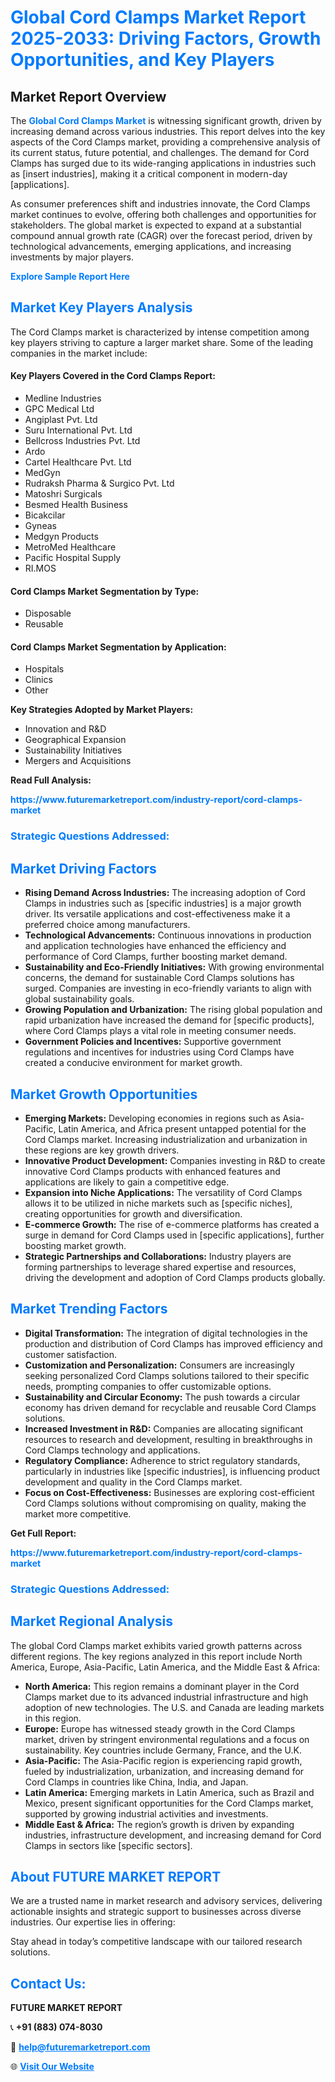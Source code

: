 <h1 style="color: #007BFF;">Global Cord Clamps Market Report 2025-2033: Driving Factors, Growth Opportunities, and Key Players</h1>

<section id="overview">
<h2>Market Report Overview</h2>
<p>The <a href="https://www.futuremarketreport.com/industry-report/cord-clamps-market" style="color: #007BFF; text-decoration: none;"><strong>Global Cord Clamps Market</strong></a> is witnessing significant growth, driven by increasing demand across various industries. This report delves into the key aspects of the Cord Clamps market, providing a comprehensive analysis of its current status, future potential, and challenges. The demand for Cord Clamps has surged due to its wide-ranging applications in industries such as [insert industries], making it a critical component in modern-day [applications].</p>
<p>As consumer preferences shift and industries innovate, the Cord Clamps market continues to evolve, offering both challenges and opportunities for stakeholders. The global market is expected to expand at a substantial compound annual growth rate (CAGR) over the forecast period, driven by technological advancements, emerging applications, and increasing investments by major players.</p>
</section>

<section id="overview">
<p><a href="https://www.futuremarketreport.com/request-sample/reportId=106059" style="color: #007BFF; text-decoration: none;"><strong>Explore Sample Report Here</strong></a></p>
</section>

<section id="key-players">
<h2 style="color: #007BFF;">Market Key Players Analysis</h2>
<p>The Cord Clamps market is characterized by intense competition among key players striving to capture a larger market share. Some of the leading companies in the market include:</p>
<h4>Key Players Covered in the Cord Clamps Report:</h4>
<ul><li>Medline Industries</li><li>GPC Medical Ltd</li><li>Angiplast Pvt. Ltd</li><li>Suru International Pvt. Ltd</li><li>Bellcross Industries Pvt. Ltd</li><li>Ardo</li><li>Cartel Healthcare Pvt. Ltd</li><li>MedGyn</li><li>Rudraksh Pharma &amp; Surgico Pvt. Ltd</li><li>Matoshri Surgicals</li><li>Besmed Health Business</li><li>Bicakcilar</li><li>Gyneas</li><li>Medgyn Products</li><li>MetroMed Healthcare</li><li>Pacific Hospital Supply</li><li>RI.MOS</li></ul>
<h4>Cord Clamps Market Segmentation by Type:</h4>
<ul><li>Disposable</li><li>Reusable</li></ul>

<h4>Cord Clamps Market Segmentation by Application:</h4>
<ul><li>Hospitals</li><li>Clinics</li><li>Other</li></ul>
<p><strong>Key Strategies Adopted by Market Players:</strong></p>
<ul>
<li>Innovation and R&D</li>
<li>Geographical Expansion</li>
<li>Sustainability Initiatives</li>
<li>Mergers and Acquisitions</li>
</ul>
</section>

<section>
<p><strong>Read Full Analysis: </strong></p><a href="https://www.futuremarketreport.com/industry-report/cord-clamps-market" style="color: #007BFF; text-decoration: none;"><strong>https://www.futuremarketreport.com/industry-report/cord-clamps-market</strong></a>
<h3 style="color: #007BFF;">Strategic Questions Addressed:</h3>
</section>

<section id="driving-factors">
<h2 style="color: #007BFF;">Market Driving Factors</h2>
<ul>
<li><strong>Rising Demand Across Industries:</strong> The increasing adoption of Cord Clamps in industries such as [specific industries] is a major growth driver. Its versatile applications and cost-effectiveness make it a preferred choice among manufacturers.</li>
<li><strong>Technological Advancements:</strong> Continuous innovations in production and application technologies have enhanced the efficiency and performance of Cord Clamps, further boosting market demand.</li>
<li><strong>Sustainability and Eco-Friendly Initiatives:</strong> With growing environmental concerns, the demand for sustainable Cord Clamps solutions has surged. Companies are investing in eco-friendly variants to align with global sustainability goals.</li>
<li><strong>Growing Population and Urbanization:</strong> The rising global population and rapid urbanization have increased the demand for [specific products], where Cord Clamps plays a vital role in meeting consumer needs.</li>
<li><strong>Government Policies and Incentives:</strong> Supportive government regulations and incentives for industries using Cord Clamps have created a conducive environment for market growth.</li>
</ul>
</section>

<section id="growth-opportunities">
<h2 style="color: #007BFF;">Market Growth Opportunities</h2>
<ul>
<li><strong>Emerging Markets:</strong> Developing economies in regions such as Asia-Pacific, Latin America, and Africa present untapped potential for the Cord Clamps market. Increasing industrialization and urbanization in these regions are key growth drivers.</li>
<li><strong>Innovative Product Development:</strong> Companies investing in R&D to create innovative Cord Clamps products with enhanced features and applications are likely to gain a competitive edge.</li>
<li><strong>Expansion into Niche Applications:</strong> The versatility of Cord Clamps allows it to be utilized in niche markets such as [specific niches], creating opportunities for growth and diversification.</li>
<li><strong>E-commerce Growth:</strong> The rise of e-commerce platforms has created a surge in demand for Cord Clamps used in [specific applications], further boosting market growth.</li>
<li><strong>Strategic Partnerships and Collaborations:</strong> Industry players are forming partnerships to leverage shared expertise and resources, driving the development and adoption of Cord Clamps products globally.</li>
</ul>
</section>

<section id="trending-factors">
<h2 style="color: #007BFF;">Market Trending Factors</h2>
<ul>
<li><strong>Digital Transformation:</strong> The integration of digital technologies in the production and distribution of Cord Clamps has improved efficiency and customer satisfaction.</li>
<li><strong>Customization and Personalization:</strong> Consumers are increasingly seeking personalized Cord Clamps solutions tailored to their specific needs, prompting companies to offer customizable options.</li>
<li><strong>Sustainability and Circular Economy:</strong> The push towards a circular economy has driven demand for recyclable and reusable Cord Clamps solutions.</li>
<li><strong>Increased Investment in R&D:</strong> Companies are allocating significant resources to research and development, resulting in breakthroughs in Cord Clamps technology and applications.</li>
<li><strong>Regulatory Compliance:</strong> Adherence to strict regulatory standards, particularly in industries like [specific industries], is influencing product development and quality in the Cord Clamps market.</li>
<li><strong>Focus on Cost-Effectiveness:</strong> Businesses are exploring cost-efficient Cord Clamps solutions without compromising on quality, making the market more competitive.</li>
</ul>
</section>

<section>
<p><strong>Get Full Report: </strong></p><a href="https://www.futuremarketreport.com/industry-report/cord-clamps-market" style="color: #007BFF; text-decoration: none;"><strong>https://www.futuremarketreport.com/industry-report/cord-clamps-market</strong></a>
<h3 style="color: #007BFF;">Strategic Questions Addressed:</h3>
</section>


<section id="regional-analysis">
<h2 style="color: #007BFF;">Market Regional Analysis</h2>
<p>The global Cord Clamps market exhibits varied growth patterns across different regions. The key regions analyzed in this report include North America, Europe, Asia-Pacific, Latin America, and the Middle East & Africa:</p>
<ul>
<li><strong>North America:</strong> This region remains a dominant player in the Cord Clamps market due to its advanced industrial infrastructure and high adoption of new technologies. The U.S. and Canada are leading markets in this region.</li>
<li><strong>Europe:</strong> Europe has witnessed steady growth in the Cord Clamps market, driven by stringent environmental regulations and a focus on sustainability. Key countries include Germany, France, and the U.K.</li>
<li><strong>Asia-Pacific:</strong> The Asia-Pacific region is experiencing rapid growth, fueled by industrialization, urbanization, and increasing demand for Cord Clamps in countries like China, India, and Japan.</li>
<li><strong>Latin America:</strong> Emerging markets in Latin America, such as Brazil and Mexico, present significant opportunities for the Cord Clamps market, supported by growing industrial activities and investments.</li>
<li><strong>Middle East & Africa:</strong> The region’s growth is driven by expanding industries, infrastructure development, and increasing demand for Cord Clamps in sectors like [specific sectors].</li>
</ul>
</section>

<footer>
<h2 style="color: #007BFF;">About FUTURE MARKET REPORT</h2>
<p>We are a trusted name in market research and advisory services, delivering actionable insights and strategic support to businesses across diverse industries. Our expertise lies in offering:</p>

<p>Stay ahead in today’s competitive landscape with our tailored research solutions.</p>

<h2 style="color: #007BFF;">Contact Us:</h2>
<p><strong>FUTURE MARKET REPORT</strong></p>
<p>📞 <strong>+91 (883) 074-8030</strong></p>
<p>📧 <strong><a href="mailto:help@futuremarketreport.com" style="color: #007BFF;">help@futuremarketreport.com</a></strong></p>
<p>🌐 <strong><a href="https://www.futuremarketreport.com/" style="color: #007BFF;">Visit Our Website</a></strong></p>
</footer>